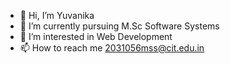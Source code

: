 - 👋 Hi, I’m Yuvanika
- 🌱 I’m currently pursuing M.Sc Software Systems
- 👀 I’m interested in Web Development 
- 📫 How to reach me 2031056mss@cit.edu.in

<!---
Yuvanika24/Yuvanika24 is a ✨ special ✨ repository because its `README.md` (this file) appears on your GitHub profile.
You can click the Preview link to take a look at your changes.
--->
